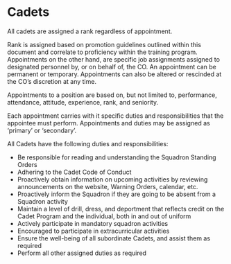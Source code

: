 # Cadets

All cadets are assigned a rank regardless of appointment.

Rank is assigned based on promotion guidelines outlined within this document and correlate to proficiency within the training program. Appointments on the other hand, are specific job assignments assigned to designated personnel by, or on behalf of, the CO. An appointment can be permanent or temporary. Appointments can also be altered or rescinded at the CO’s discretion at any time.

Appointments to a position are based on, but not limited to, performance, attendance, attitude, experience, rank, and seniority.

Each appointment carries with it specific duties and responsibilities that the appointee must perform. Appointments and duties may be assigned as ‘primary’ or ‘secondary’.

All Cadets have the following duties and responsibilities:

* Be responsible for reading and understanding the Squadron Standing Orders
* Adhering to the Cadet Code of Conduct
* Proactively obtain information on upcoming activities by reviewing announcements on the website, Warning Orders, calendar, etc.
* Proactively inform the Squadron if they are going to be absent from a Squadron activity
* Maintain a level of drill, dress, and deportment that reflects credit on the Cadet Program and the individual, both in and out of uniform
* Actively participate in mandatory squadron activities
* Encouraged to participate in extracurricular activities
* Ensure the well-being of all subordinate Cadets, and assist them as required
* Perform all other assigned duties as required


